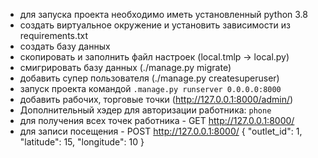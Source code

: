 - для запуска проекта необходимо иметь установленный python 3.8
- создать виртуальное окружение и установить зависимости из requirements.txt
- создать базу данных
- скопировать и заполнить файл настроек (local.tmlp -> local.py)
- смигрировать базу данных (./manage.py migrate)
- добавить супер пользователя (./manage.py createsuperuser)
- запуск проекта командой `.manage.py runserver 0.0.0.0:8000`
- добавить рабочих, торговые точки (http://127.0.0.1:8000/admin/)
- Дополнительный хэдер для авторизации работника: `phone`
- для получения всех точек работника - GET http://127.0.0.1:8000/
- для записи посещения - POST http://127.0.0.1:8000/
{
    "outlet_id": 1,
    "latitude": 15,
    "longitude": 10
}
